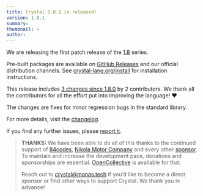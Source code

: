 ```yaml
---
title: Crystal 1.8.1 is released!
version: 1.8.1
summary:
thumbnail: +
author:
---
```


We are releasing the first patch release of the [1.8](/2023/04/14/1.8.0-released/) series.

Pre-built packages are available on [GitHub Releases](https://github.com/crystal-lang/crystal/releases/tag/1.8.1) and our official distribution channels.
See [crystal-lang.org/install](https://crystal-lang.org/install/) for installation instructions.

This release includes [3 changes since 1.8.0](https://github.com/crystal-lang/crystal/pulls?q=is%3Apr+milestone%3A1.8.1) by 2 contributors. We thank all the contributors for all the effort put into improving the language! ❤️

The changes are fixes for minor regression bugs in the standard library.

For more details, visit the [changelog](https://github.com/crystal-lang/crystal/releases/tag/1.8.1).

If you find any further issues, please [report it](https://github.com/crystal-lang/crystal/issues/).

> **THANKS:**
> We have been able to do all of this thanks to the continued support of [84codes](https://www.84codes.com/), [Nikola Motor Company](https://nikolamotor.com/) and every other [sponsor](/sponsors). To maintain and increase the development pace, donations and sponsorships are essential. [OpenCollective](https://opencollective.com/crystal-lang) is available for that.
>
> Reach out to [crystal@manas.tech](mailto:crystal@manas.tech) if you’d like to become a direct sponsor or find other ways to support Crystal. We thank you in advance!
